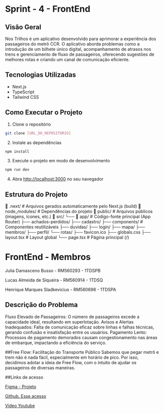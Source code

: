 # Sprint - 4 - FrontEnd

## Visão Geral

Nos Trilhos é um aplicativo desenvolvido para aprimorar a experiência dos passageiros do metrô CCR. O aplicativo aborda problemas como a introdução de um bilhete único digital, acompanhamento de atrasos nos trens e gerenciamento de fluxo de passageiros, oferecendo sugestões de melhores rotas e criando um canal de comunicação eficiente.

## Tecnologias Utilizadas
- Next.js
- TypeScript
- Tailwind CSS

## Como Executar o Projeto

1. Clone o repositório
```bash
git clone [URL_DO_REPOSITÓRIO]
```

2. Instale as dependências
```bash
npm install
```

3. Execute o projeto em modo de desenvolvimento
```bash
npm run dev
```

4. Abra [http://localhost:3000](http://localhost:3000) no seu navegador

## Estrutura do Projeto
📁 .next/                 # Arquivos gerados automaticamente pelo Next.js (build)
📁 node_modules/          # Dependências do projeto
📁 public/                # Arquivos públicos (imagens, ícones, etc.)
📁 src/
 └── 📁 app/              # Código-fonte principal (App Router)
     ├── achados-perdidos/
     ├── cadastro/
     ├── components/      # Componentes reutilizáveis
     ├── duvidas/
     ├── login/
     ├── mapa/
     ├── membros/
     ├── perfil/
     └── rotas/
     ├── favicon.ico
     ├── globals.css
     ├── layout.tsx       # Layout global
     └── page.tsx         # Página principal (/)


# FrontEnd - Membros
Julia Damasceno Busso - RM560293 - 1TDSPB

Lucas Almeida de Siqueira - RM560914 - 1TDSQ

Henrique Marques Sladkevicius - RM560698 - 1TDSPA


## Descrição do Problema 
Fluxo Elevado de Passageiros: O número de passageiros excede a capacidade ideal, resultando em superlotação. 
Avisos e Alertas Inadequados: Falta de comunicação eficaz sobre linhas e falhas técnicas, gerando confusão e insatisfação entre os usuários. 
Pagamento Lento: Processos de pagamento demorados causam congestionamento nas áreas de embarque, impactando a eficiência do serviço. 

##Free Flow: Facilitação do Transporte Público
Sabemos que pegar metrô e trem não é nada fácil, especialmente em horário de pico. Por isso, decidimos adotar a ideia de Free Flow, com o intuito de ajudar os passageiros de diversas maneiras.

##Links de acesso

[Figma - Projeto](https://www.figma.com/design/eLXgXeKBXZFBEXvG20vVQk/CCR?node-id=1-341&t=hpCib8AiXGUSLGzG-1)

[Github. Esse acesso](https://github.com/juliabusso/Sprint4Front)

[Vídeo Youtube](https://youtu.be/ppPkpobGpvc)

